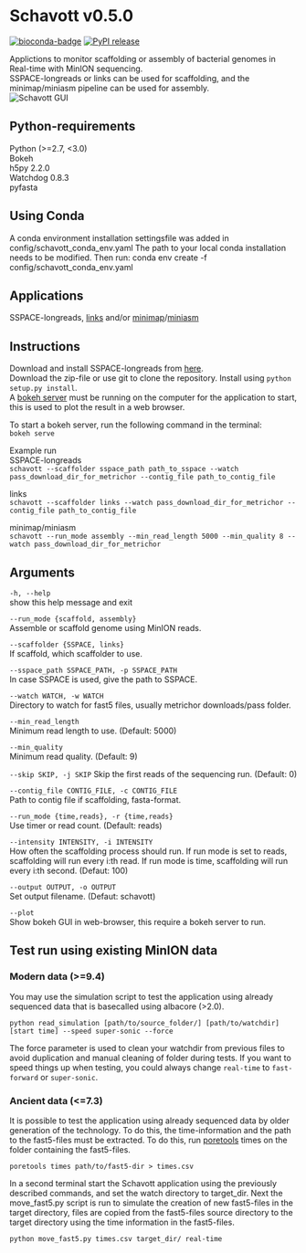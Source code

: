 Schavott v0.5.0
========
[![bioconda-badge](https://img.shields.io/badge/install%20with-bioconda-brightgreen.svg?style=flat-square)](http://bioconda.github.io) [![PyPI release](https://img.shields.io/pypi/v/schavott.svg)](https://pypi.python.org/pypi/schavott/)

Applictions to monitor scaffolding or assembly of bacterial genomes in Real-time with MinION sequencing.  
SSPACE-longreads or links can be used for scaffolding, and the minimap/miniasm pipeline can be used for assembly.  
![Schavott GUI](https://github.com/emilhaegglund/schavott/blob/master/gui.png)

Python-requirements
-------------
Python (>=2.7, <3.0)  
Bokeh  
h5py 2.2.0  
Watchdog 0.8.3  
pyfasta  

Using Conda
-------------
A conda environment installation settingsfile was added in config/schavott_conda_env.yaml
The path to your local conda installation needs to be modified. Then run:
conda env create -f config/schavott_conda_env.yaml

Applications
-------------
SSPACE-longreads, [links](https://github.com/warrenlr/LINKS) and/or [minimap](https://github.com/lh3/minimap)/[miniasm](https://github.com/lh3/miniasm)

Instructions
------------
Download and install SSPACE-longreads from [here](http://www.baseclear.com/genomics/bioinformatics/basetools/SSPACE-longread).  
Download the zip-file or use git to clone the repository. Install using `python setup.py install`.  
A [bokeh server](http://bokeh.pydata.org/en/latest/) must be running on the computer for the application to start, this is used to plot the result in a web browser.  

To start a bokeh server, run the following command in the terminal:  
`bokeh serve`   


Example run  
SSPACE-longreads  
`schavott --scaffolder sspace_path path_to_sspace --watch pass_download_dir_for_metrichor --contig_file path_to_contig_file`  

links  
`schavott --scaffolder links --watch pass_download_dir_for_metrichor --contig_file path_to_contig_file`  

minimap/miniasm   
`schavott --run_mode assembly --min_read_length 5000 --min_quality 8 --watch pass_download_dir_for_metrichor`  


Arguments
---------
`-h, --help`  
show this help message and exit  
  
`--run_mode {scaffold, assembly}`  
Assemble or scaffold genome using MinION reads.  
  
`--scaffolder {SSPACE, links}`  
If scaffold, which scaffolder to use.  
  
`--sspace_path SSPACE_PATH, -p SSPACE_PATH `  
In case SSPACE is used, give the path to SSPACE.  
  
`--watch WATCH, -w WATCH`  
Directory to watch for fast5 files, usually metrichor downloads/pass folder.  
  
`--min_read_length`  
Minimum read length to use. (Default: 5000)  
  
`--min_quality`  
Minimum read quality. (Default: 9)

`--skip SKIP, -j SKIP`
Skip the first reads of the sequencing run. (Default: 0)
  
`--contig_file CONTIG_FILE, -c CONTIG_FILE`  
Path to contig file if scaffolding, fasta-format.  
  
`--run_mode {time,reads}, -r {time,reads}`  
Use timer or read count. (Default: reads)  
  
`--intensity INTENSITY, -i INTENSITY`  
How often the scaffolding process should run. If run mode is set to reads, scaffolding will run every i:th read. If run mode is time, scaffolding will run every i:th second. (Defaut: 100)  
  
`--output OUTPUT, -o OUTPUT`  
Set output filename. (Defaut: schavott)  
  
`--plot`  
Show bokeh GUI in web-browser, this require a bokeh server to run.

Test run using existing MinION data
------------------------------

### Modern data (>=9.4)

You may use the simulation script to test the application using already sequenced data that is basecalled using albacore (>2.0). 

```
python read_simulation [path/to/source_folder/] [path/to/watchdir] [start time] --speed super-sonic --force 
```

The force parameter is used to clean your watchdir from previous files to avoid duplication and manual cleaning of folder during tests. If you want to speed things up when testing, you could always change `real-time` to `fast-forward` or `super-sonic`.

### Ancient data (<=7.3)

It is possible to test the application using already sequenced data by older generation of the technology. To do this, the time-information and the path to the fast5-files must be extracted. To do this, run [poretools](https://github.com/arq5x/poretools) times on the folder containing the fast5-files.

```poretools times path/to/fast5-dir > times.csv```  

In a second terminal start the Schavott application using the previously described commands, and set the watch directory to target_dir. Next the move_fast5.py script is run to simulate the creation of new fast5-files in the target directory, files are copied from the fast5-files source directory to the target directory using the time information in the fast5-files.

```
python move_fast5.py times.csv target_dir/ real-time
```
